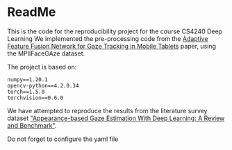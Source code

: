 # ReadMe

This is the code for the reproducibility project for the course CS4240 Deep Learning
We implemented the pre-processing code from the [Adaptive Feature Fusion Network for Gaze Tracking in Mobile Tablets](https://ieeexplore.ieee.org/abstract/document/9412205/) paper, using the MPIIFaceGAze dataset.

The project is based on:

```
numpy==1.20.1
opencv-python==4.2.0.34
torch==1.5.0
torchvision==0.6.0
```

We have attempted to reproduce the results from the literature survey dataset ["Appearance-based Gaze Estimation With Deep Learning: A Review and Benchmark"](http://phi-ai.buaa.edu.cn/Gazehub/2D-dataset/).

Do not forget to configure the yaml file
